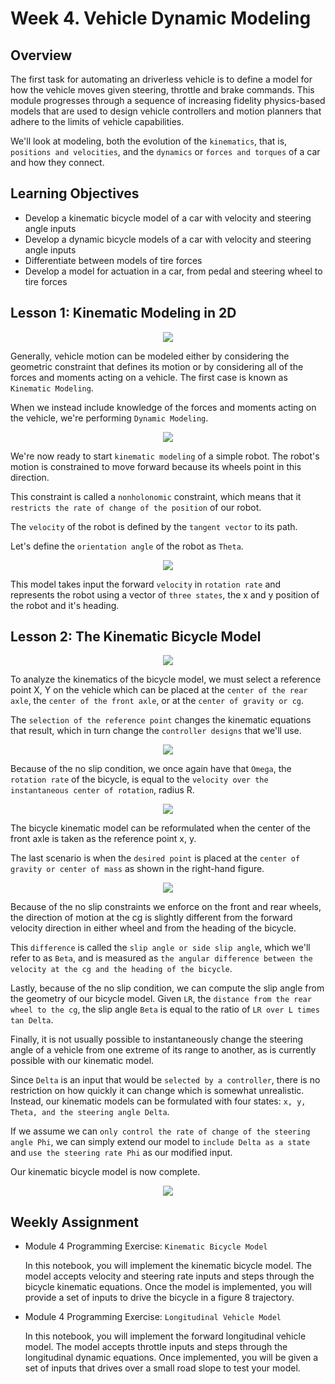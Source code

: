 # Week 4. Vehicle Dynamic Modeling

## Overview

The first task for automating an driverless vehicle is to define a model for how the vehicle moves given steering, throttle and brake commands. This module progresses through a sequence of increasing fidelity physics-based models that are used to design vehicle controllers and motion planners that adhere to the limits of vehicle capabilities.

We'll look at modeling, both the evolution of the `kinematics`, that is, `positions and velocities`, and the `dynamics` or `forces and torques` of a car and how they connect.

## Learning Objectives

- Develop a kinematic bicycle model of a car with velocity and steering angle inputs
- Develop a dynamic bicycle models of a car with velocity and steering angle inputs
- Differentiate between models of tire forces
- Develop a model for actuation in a car, from pedal and steering wheel to tire forces

## Lesson 1: Kinematic Modeling in 2D

<p align=center>
    <img src=images/kinematic_vs_dynamic.png>
</p>

Generally, vehicle motion can be modeled either by considering the geometric constraint that defines its motion or by considering all of the forces and moments acting on a vehicle. The first case is known as `Kinematic Modeling`.

When we instead include knowledge of the forces and moments acting on the vehicle, we're performing `Dynamic Modeling`.

<p align=center>
    <img src=images/2D_kinematic_modeling.png>
</p>

We're now ready to start `kinematic modeling` of a simple robot. The robot's motion is constrained to move forward because its wheels point in this direction.

This constraint is called a `nonholonomic` constraint, which means that it `restricts the rate of change of the position` of our robot.

The `velocity` of the robot is defined by the `tangent vector` to its path.

Let's define the `orientation angle` of the robot as `Theta`.

<p align=center>
    <img src=images/simple_robot_motion_kinematics.png>
</p>

This model takes input the forward `velocity` in `rotation rate` and represents the robot using a vector of `three states`, the x and y position of the robot and it's heading.

## Lesson 2: The Kinematic Bicycle Model

<p align=center>
    <img src=images/bicycle_kinematic_model.png>
</p>

To analyze the kinematics of the bicycle model, we must select a reference point X, Y on the vehicle which can be placed at the `center of the rear axle`, the `center of the front axle`, or at the `center of gravity or cg`.

The `selection of the reference point` changes the kinematic equations that result, which in turn change the `controller designs` that we'll use.

<p align=center>
    <img src=images/rear_tire_reference_point.png>
</p>

Because of the no slip condition, we once again have that `Omega`, the `rotation rate` of the bicycle, is equal to the `velocity over the instantaneous center of rotation`, radius R.

<p align=center>
    <img src=images/front_tire_reference_point.png>
</p>

The bicycle kinematic model can be reformulated when the center
of the front axle is taken as the reference point x, y.

The last scenario is when the `desired point` is placed at the `center of gravity or center of mass` as shown in the right-hand figure.

<p align=center>
    <img src=images/center_reference_point.png>
</p>

Because of the no slip constraints we enforce on the front and rear wheels, the direction of motion at the cg is slightly different from the forward velocity direction in either wheel and from the heading of the bicycle.

This `difference` is called the `slip angle or side slip angle`, which we'll refer to as `Beta`, and is measured as `the angular difference between the velocity at the cg and the heading of the bicycle`.

Lastly, because of the no slip condition, we can compute the slip angle from the geometry of our bicycle model. Given `LR`, the `distance from the rear wheel to the cg`, the slip angle `Beta` is equal to the ratio of `LR over L times tan Delta`.

Finally, it is not usually possible to instantaneously change the steering angle of a vehicle from one extreme of its range to another, as is currently possible with our kinematic model.

Since `Delta` is an input that would be `selected by a controller`, there is no restriction on how quickly it can change which is somewhat unrealistic. Instead, our kinematic models can be formulated with four states: `x, y, Theta, and the steering angle Delta`.

If we assume we can `only control the rate of change of the steering angle Phi`, we can simply extend our model to `include Delta as a state` and `use the steering rate Phi` as our modified input.

Our kinematic bicycle model is now complete.

<p align=center>
    <img src=images/state_space_representation.png>
</p>

## Weekly Assignment

- Module 4 Programming Exercise: `Kinematic Bicycle Model`
  
  In this notebook, you will implement the kinematic bicycle model. The model accepts velocity and steering rate inputs and steps through the bicycle kinematic equations. Once the model is implemented, you will provide a set of inputs to drive the bicycle in a figure 8 trajectory.

- Module 4 Programming Exercise: `Longitudinal Vehicle Model`
  
  In this notebook, you will implement the forward longitudinal vehicle model. The model accepts throttle inputs and steps through the longitudinal dynamic equations. Once implemented, you will be given a set of inputs that drives over a small road slope to test your model.
